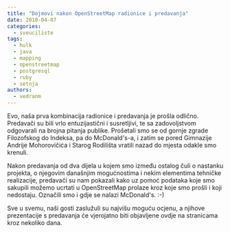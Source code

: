 ```yaml
---
title: "Dojmovi nakon OpenStreetMap radionice i predavanja"
date: 2010-04-07
categories: 
  - sveuciliste
tags: 
  - hulk
  - java
  - mapping
  - openstreetmap
  - postgresql
  - ruby
  - setnja
authors: 
  - vedranm
---
```


Evo, naša prva kombinacija radionice i predavanja je prošla odlično. Predavači su bili vrlo entuzijastični i susretljivi, te sa zadovoljstvom odgovarali na brojna pitanja publike. Prošetali smo se od gornje zgrade Filozofskog do Indeksa, pa do McDonald's-a, i zatim se pored Gimnazije Andrije Mohorovičića i Starog Rodilišta vratili nazad do mjesta odakle smo krenuli.

Nakon predavanja od dva dijela u kojem smo između ostalog čuli o nastanku projekta, o njegovim današnjim mogućnostima i nekim elementima tehničke realizacije, predavači su nam pokazali kako uz pomoć podataka koje smo sakupili možemo ucrtati u OpenStreetMap prolaze kroz koje smo prošli i koji nedostaju. Označili smo i gdje se nalazi McDonald's. :-)

Sve u svemu, naši gosti zaslužuli su najvišu moguću ocjenu, a njihove prezentacije s predavanja će vjerojatno biti objavljene ovdje na stranicama kroz nekoliko dana.
